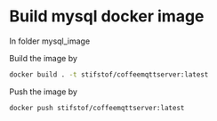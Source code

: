 # Build mysql docker image

In folder mysql_image

Build the image by 

``` bash
docker build . -t stifstof/coffeemqttserver:latest
```

Push the image by

``` bash
docker push stifstof/coffeemqttserver:latest
```
